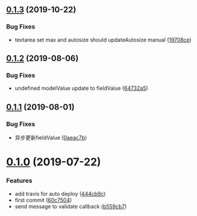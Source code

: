 ## [0.1.3](https://github.com/eJayYoung/vux-form/compare/v0.1.2...v0.1.3) (2019-10-22)


### Bug Fixes

* textarea set max and autosize should updateAutosize manual ([19708ce](https://github.com/eJayYoung/vux-form/commit/19708ce))



## [0.1.2](https://github.com/eJayYoung/vux-form/compare/v0.1.1...v0.1.2) (2019-08-06)


### Bug Fixes

* undefined modelValue update to fieldValue ([64732a5](https://github.com/eJayYoung/vux-form/commit/64732a5))



## [0.1.1](https://github.com/eJayYoung/vux-form/compare/v0.1.0...v0.1.1) (2019-08-01)


### Bug Fixes

* 异步更新fieldValue ([0aeac7b](https://github.com/eJayYoung/vux-form/commit/0aeac7b))



# [0.1.0](https://github.com/eJayYoung/vux-form/compare/60c7504...v0.1.0) (2019-07-22)


### Features

* add travis for auto deploy ([444cb9c](https://github.com/eJayYoung/vux-form/commit/444cb9c))
* first commit ([60c7504](https://github.com/eJayYoung/vux-form/commit/60c7504))
* send message to validate callback ([b559cb7](https://github.com/eJayYoung/vux-form/commit/b559cb7))



